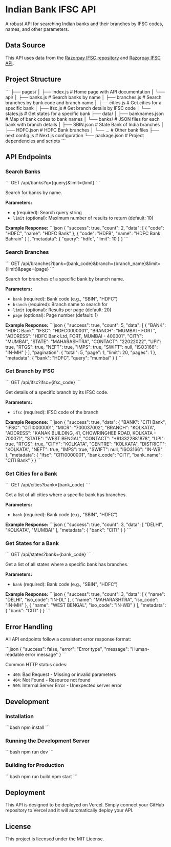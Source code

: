 # Indian Bank IFSC API

A robust API for searching Indian banks and their branches by IFSC codes, names, and other parameters.

## Data Source

This API uses data from the [Razorpay IFSC repository](https://github.com/razorpay/ifsc) and [Razorpay IFSC API](https://github.com/razorpay/ifsc-api/tree/master/data).

## Project Structure

\`\`\`
├── pages/
│   ├── index.js                # Home page with API documentation
│   └── api/
│       ├── banks.js            # Search banks by name
│       ├── branches.js         # Search branches by bank code and branch name
│       ├── cities.js           # Get cities for a specific bank
│       ├── ifsc.js             # Get branch details by IFSC code
│       └── states.js           # Get states for a specific bank
├── data/
│   ├── banknames.json          # Map of bank codes to bank names
│   └── banks/                  # JSON files for each bank with branch details
│       ├── SBIN.json           # State Bank of India branches
│       ├── HDFC.json           # HDFC Bank branches
│       └── ...                 # Other bank files
├── next.config.js              # Next.js configuration
└── package.json                # Project dependencies and scripts
\`\`\`

## API Endpoints

### Search Banks

\`\`\`
GET /api/banks?q={query}&limit={limit}
\`\`\`

Search for banks by name.

**Parameters:**
- `q` (required): Search query string
- `limit` (optional): Maximum number of results to return (default: 10)

**Example Response:**
\`\`\`json
{
  "success": true,
  "count": 2,
  "data": [
    { "code": "HDFC", "name": "HDFC Bank" },
    { "code": "HDFB", "name": "HDFC Bank Bahrain" }
  ],
  "metadata": {
    "query": "hdfc",
    "limit": 10
  }
}
\`\`\`

### Search Branches

\`\`\`
GET /api/branches?bank={bank_code}&branch={branch_name}&limit={limit}&page={page}
\`\`\`

Search for branches of a specific bank by branch name.

**Parameters:**
- `bank` (required): Bank code (e.g., "SBIN", "HDFC")
- `branch` (required): Branch name to search for
- `limit` (optional): Results per page (default: 20)
- `page` (optional): Page number (default: 1)

**Example Response:**
\`\`\`json
{
  "success": true,
  "count": 5,
  "data": [
    {
      "BANK": "HDFC Bank",
      "IFSC": "HDFC0000001",
      "BRANCH": "MUMBAI - FORT",
      "ADDRESS": "HDFC Bank Ltd, FORT, MUMBAI - 400001",
      "CITY": "MUMBAI",
      "STATE": "MAHARASHTRA",
      "CONTACT": "22022022",
      "UPI": true,
      "RTGS": true,
      "NEFT": true,
      "IMPS": true,
      "SWIFT": null,
      "ISO3166": "IN-MH"
    }
  ],
  "pagination": {
    "total": 5,
    "page": 1,
    "limit": 20,
    "pages": 1
  },
  "metadata": {
    "bank": "HDFC",
    "query": "mumbai"
  }
}
\`\`\`

### Get Branch by IFSC

\`\`\`
GET /api/ifsc?ifsc={ifsc_code}
\`\`\`

Get details of a specific branch by its IFSC code.

**Parameters:**
- `ifsc` (required): IFSC code of the branch

**Example Response:**
\`\`\`json
{
  "success": true,
  "data": {
    "BANK": "CITI Bank",
    "IFSC": "CITI0000001",
    "MICR": "700037002",
    "BRANCH": "KOLKATA",
    "ADDRESS": "KANAK BUILDING, 41, CHOWRINGHEE ROAD, KOLKATA - 700071",
    "STATE": "WEST BENGAL",
    "CONTACT": "+913322881878",
    "UPI": true,
    "RTGS": true,
    "CITY": "KOLKATA",
    "CENTRE": "KOLKATA",
    "DISTRICT": "KOLKATA",
    "NEFT": true,
    "IMPS": true,
    "SWIFT": null,
    "ISO3166": "IN-WB"
  },
  "metadata": {
    "ifsc": "CITI0000001",
    "bank_code": "CITI",
    "bank_name": "CITI Bank"
  }
}
\`\`\`

### Get Cities for a Bank

\`\`\`
GET /api/cities?bank={bank_code}
\`\`\`

Get a list of all cities where a specific bank has branches.

**Parameters:**
- `bank` (required): Bank code (e.g., "SBIN", "HDFC")

**Example Response:**
\`\`\`json
{
  "success": true,
  "count": 3,
  "data": [
    "DELHI",
    "KOLKATA",
    "MUMBAI"
  ],
  "metadata": {
    "bank": "CITI"
  }
}
\`\`\`

### Get States for a Bank

\`\`\`
GET /api/states?bank={bank_code}
\`\`\`

Get a list of all states where a specific bank has branches.

**Parameters:**
- `bank` (required): Bank code (e.g., "SBIN", "HDFC")

**Example Response:**
\`\`\`json
{
  "success": true,
  "count": 3,
  "data": [
    {
      "name": "DELHI",
      "iso_code": "IN-DL"
    },
    {
      "name": "MAHARASHTRA",
      "iso_code": "IN-MH"
    },
    {
      "name": "WEST BENGAL",
      "iso_code": "IN-WB"
    }
  ],
  "metadata": {
    "bank": "CITI"
  }
}
\`\`\`

## Error Handling

All API endpoints follow a consistent error response format:

\`\`\`json
{
  "success": false,
  "error": "Error type",
  "message": "Human-readable error message"
}
\`\`\`

Common HTTP status codes:
- `400`: Bad Request - Missing or invalid parameters
- `404`: Not Found - Resource not found
- `500`: Internal Server Error - Unexpected server error

## Development

### Installation

\`\`\`bash
npm install
\`\`\`

### Running the Development Server

\`\`\`bash
npm run dev
\`\`\`

### Building for Production

\`\`\`bash
npm run build
npm start
\`\`\`

## Deployment

This API is designed to be deployed on Vercel. Simply connect your GitHub repository to Vercel and it will automatically deploy your API.

## License

This project is licensed under the MIT License.

